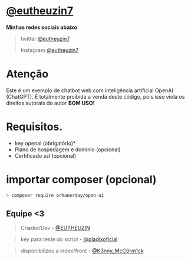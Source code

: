 # **[@eutheuzin7](https://github.com/eutheuzin7)**
**Minhas redes sociais abaixo**

> twitter [@eutheuzin7](https://twitter.com/eutheuzin7).
> 
> Instagram [@eutheuzin7](https://instagram.com/eutheuzin7)

# Atenção
Este é um exemplo de chatbot web com inteligência artificial OpenAI (ChatGPT). É totalmente proibida a venda deste código, pois isso viola os direitos autorais do autor **BOM USO!**

# Requisitos.
- key openai (obrigatório)*
- Plano de hospedagem e domínio (opcional)
- Certificado ssl (opcional)

# importar composer (opcional)
```sh
> composer require orhanerday/open-ai
```

## Equipe <3
> Criador/Dev - [@EUTHEUZIN](https://t.me/EUTHEUZIN)

> key para teste do script - [@pladixoficial](https://t.me/pladixoficial)

> disponibilizou a index/front - [@K3nny_McC0rm1ck](https://t.me/K3nny_McC0rm1ck)
